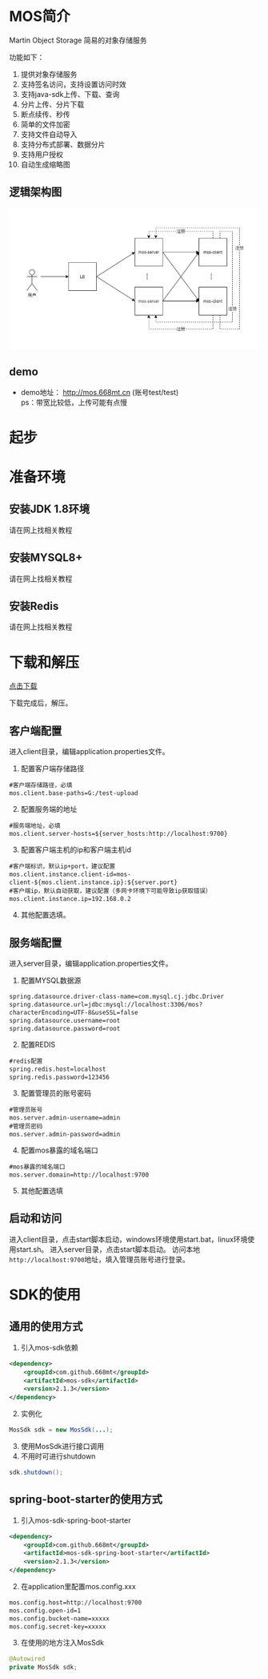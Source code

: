 # MOS简介
Martin Object Storage 简易的对象存储服务

功能如下：
1. 提供对象存储服务
2. 支持签名访问，支持设置访问时效
3. 支持java-sdk上传、下载、查询
4. 分片上传、分片下载
5. 断点续传、秒传
6. 简单的文件加密
7. 支持文件自动导入
8. 支持分布式部署、数据分片
9. 支持用户授权
10. 自动生成缩略图
## 逻辑架构图
![mos逻辑架构图](assembly/pics/mos.jpg)
## demo
- demo地址： <http://mos.668mt.cn>   (账号test/test)  
ps：带宽比较低，上传可能有点慢

# 起步
# 准备环境
## 安装JDK 1.8环境
请在网上找相关教程
## 安装MYSQL8+
请在网上找相关教程
## 安装Redis
请在网上找相关教程
# 下载和解压
[点击下载](http://rs.668mt.cn:6500/mos/mos/releases/mos-2.1.1-RELEASE.zip)

下载完成后，解压。

## 客户端配置
进入client目录，编辑application.properties文件。
1. 配置客户端存储路径
```properties
#客户端存储路径，必填
mos.client.base-paths=G:/test-upload
```
2. 配置服务端的地址
```properties
#服务端地址，必填
mos.client.server-hosts=${server_hosts:http://localhost:9700}
```
3. 配置客户端主机的ip和客户端主机id
```properties
#客户端标识，默认ip+port，建议配置
mos.client.instance.client-id=mos-client-${mos.client.instance.ip}:${server.port}
#客户端ip，默认自动获取，建议配置（多网卡环境下可能导致ip获取错误）
mos.client.instance.ip=192.168.0.2
```
4. 其他配置选填。

## 服务端配置
进入server目录，编辑application.properties文件。
1. 配置MYSQL数据源
```properties
spring.datasource.driver-class-name=com.mysql.cj.jdbc.Driver
spring.datasource.url=jdbc:mysql://localhost:3306/mos?characterEncoding=UTF-8&useSSL=false
spring.datasource.username=root
spring.datasource.password=root
```
2. 配置REDIS
```properties
#redis配置
spring.redis.host=localhost
spring.redis.password=123456
```
3. 配置管理员的账号密码
```properties
#管理员账号
mos.server.admin-username=admin
#管理员密码
mos.server.admin-password=admin
```
4. 配置mos暴露的域名端口
```properties
#mos暴露的域名端口
mos.server.domain=http://localhost:9700
```
5. 其他配置选填

## 启动和访问
进入client目录，点击start脚本启动，windows环境使用start.bat，linux环境使用start.sh。
进入server目录，点击start脚本启动。
访问本地`http://localhost:9700`地址，填入管理员账号进行登录。

# SDK的使用
## 通用的使用方式
1. 引入mos-sdk依赖
```xml
<dependency>
    <groupId>com.github.668mt</groupId>
    <artifactId>mos-sdk</artifactId>
    <version>2.1.3</version>
</dependency>
```
2. 实例化
```java
MosSdk sdk = new MosSdk(...);
```
3. 使用MosSdk进行接口调用
4. 不用时可进行shutdown
```java
sdk.shutdown();
```

## spring-boot-starter的使用方式
1. 引入mos-sdk-spring-boot-starter
```xml
<dependency>
    <groupId>com.github.668mt</groupId>
    <artifactId>mos-sdk-spring-boot-starter</artifactId>
    <version>2.1.3</version>
</dependency>
```
2. 在application里配置mos.config.xxx
```properties
mos.config.host=http://localhost:9700
mos.config.open-id=1
mos.config.bucket-name=xxxxx
mos.config.secret-key=xxxxx
```
3. 在使用的地方注入MosSdk
```java
@Autowired
private MosSdk sdk;
```